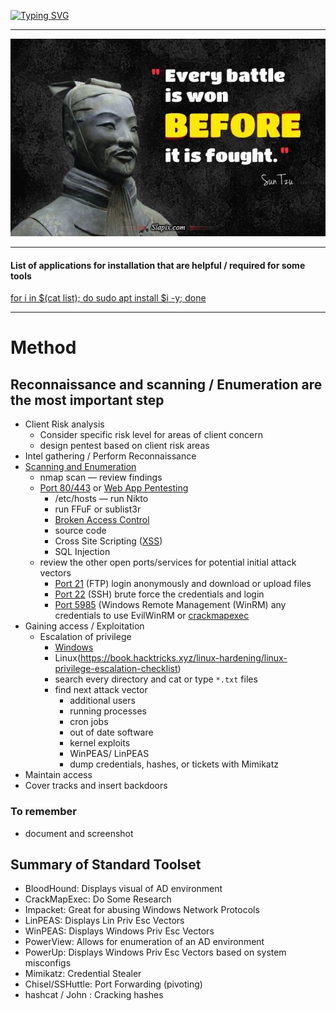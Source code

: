 [![Typing SVG](https://readme-typing-svg.herokuapp.com?font=Press+Start&size=30&duration=4000&color=1E0DC6EE&center=true&vCenter=true&multiline=true&width=1200&height=150&lines=D4nk0St0rM;SpReAd+L0vE+%26+ShArE+Kn0wLeDgE;%60I'm+smart+enough+to+know+that+I'm+dumb%60)](https://git.io/typing-svg)

____

<p align="center">
    <img src="assets/sun_tzu.jpeg">

___

#### List of applications for installation that are helpful / required for some tools
[for i in $(cat list); do sudo apt install $i -y; done](https://raw.githubusercontent.com/D4nk0St0rM/kali_instance_setup/main/app-install.list)

___

# Method
## Reconnaissance and scanning / Enumeration are the most important step

- Client Risk analysis
    - Consider specific risk level for areas of client concern
    - design pentest based on client risk areas
- Intel gathering / Perform Reconnaissance
- [Scanning and Enumeration](https://book.hacktricks.xyz/generic-methodologies-and-resources/pentesting-network)
    - nmap scan — review findings
    - [Port 80/443](https://book.hacktricks.xyz/network-services-pentesting/pentesting-web) or [Web App Pentesting](https://www.youtube.com/watch?v=azYwfI26oXo&t=556s)
        - /etc/hosts
        — run Nikto
        - run FFuF or sublist3r
        - [Broken Access Control](https://owasp.org/Top10/A01_2021-Broken_Access_Control/)
        - source code
        - Cross Site Scripting ([XSS](https://owasp.org/www-community/attacks/xss/))
        - SQL Injection
    - review the other open ports/services for potential initial attack vectors
        - [Port 21](https://book.hacktricks.xyz/network-services-pentesting/pentesting-ftp) (FTP) login anonymously and download or upload files
        - [Port 22](https://book.hacktricks.xyz/network-services-pentesting/pentesting-ssh) (SSH) brute force the credentials and login
        - [Port 5985](https://book.hacktricks.xyz/network-services-pentesting/5985-5986-pentesting-winrm) (Windows Remote Management (WinRM) any credentials to use EvilWinRM or [crackmapexec](https://www.ivoidwarranties.tech/posts/pentesting-tuts/cme/crackmapexec-cheatsheet/)
- Gaining access / Exploitation
    - Escalation of privilege
        - [Windows](https://book.hacktricks.xyz/windows-hardening/windows-local-privilege-escalation)
        - Linux(https://book.hacktricks.xyz/linux-hardening/linux-privilege-escalation-checklist)
        - search every directory and cat or type ```*.txt``` files
        - find next attack vector
            - additional users
            - running processes
            - cron jobs
            - out of date software
            - kernel exploits
            - WinPEAS/ LinPEAS
            - dump credentials, hashes, or tickets with Mimikatz
- Maintain access
- Cover tracks and insert backdoors


### To remember

- document and screenshot

## Summary of Standard Toolset

- BloodHound: Displays visual of AD environment
- CrackMapExec: Do Some Research
- Impacket: Great for abusing Windows Network Protocols
- LinPEAS: Displays Lin Priv Esc Vectors
- WinPEAS: Displays Windows Priv Esc Vectors
- PowerView: Allows for enumeration of an AD environment
- PowerUp: Displays Windows Priv Esc Vectors based on system misconfigs
- Mimikatz: Credential Stealer
- Chisel/SSHuttle: Port Forwarding (pivoting)
- hashcat / John : Cracking hashes
